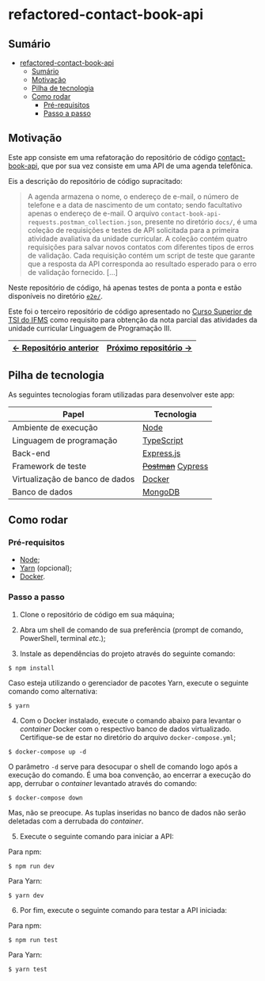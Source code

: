 # refactored-contact-book-api

## Sumário

- [refactored-contact-book-api](#refactored-contact-book-api)
  - [Sumário](#sumário)
  - [Motivação](#motivação)
  - [Pilha de tecnologia](#pilha-de-tecnologia)
  - [Como rodar](#como-rodar)
    - [Pré-requisitos](#pré-requisitos)
    - [Passo a passo](#passo-a-passo)

## Motivação

Este app consiste em uma refatoração do repositório de código [contact-book-api](https://github.com/mdccg/contact-book-api), que por sua vez consiste em uma API de uma agenda telefônica.

Eis a descrição do repositório de código supracitado:

> A agenda armazena o nome, o endereço de e-mail, o número de telefone e a data de nascimento de um contato; sendo facultativo apenas o endereço de e-mail. O arquivo `contact-book-api-requests.postman_collection.json`, presente no diretório `docs/`, é uma coleção de requisições e testes de API solicitada para a primeira atividade avaliativa da unidade curricular. A coleção contém quatro requisições para salvar novos contatos com diferentes tipos de erros de validação. Cada requisição contém um script de teste que garante que a resposta da API corresponda ao resultado esperado para o erro de validação fornecido. [&hellip;]

Neste repositório de código, há apenas testes de ponta a ponta e estão disponíveis no diretório [`e2e/`](./cypress/e2e/).

Este foi o terceiro repositório de código apresentado no [Curso Superior de TSI do IFMS](https://www.ifms.edu.br/campi/campus-aquidauana/cursos/graduacao/sistemas-para-internet/sistemas-para-internet) como requisito para obtenção da nota parcial das atividades da unidade curricular Linguagem de Programação III.

| [&larr; Repositório anterior](https://github.com/mdccg/contact-book-api) | [Próximo repositório &rarr;](#) |
|-|-|

## Pilha de tecnologia

As seguintes tecnologias foram utilizadas para desenvolver este app:

| Papel | Tecnologia |
|-|-|
| Ambiente de execução | [Node](https://nodejs.org/en/) |
| Linguagem de programação | [TypeScript](https://www.typescriptlang.org/) |
| Back-end | [Express.js](https://expressjs.com/pt-br/) |
| Framework de teste | ~~[Postman](https://www.postman.com/)~~ [Cypress](https://www.cypress.io/) |
| Virtualização de banco de dados | [Docker](https://www.docker.com/) |
| Banco de dados | [MongoDB](https://www.mongodb.com/) |

## Como rodar

### Pré-requisitos

- [Node](https://nodejs.org/en/download/);
- [Yarn](https://yarnpkg.com/) (opcional);
- [Docker](https://docs.docker.com/engine/install/).

### Passo a passo

1. Clone o repositório de código em sua máquina;
   
2. Abra um shell de comando de sua preferência (prompt de comando, PowerShell, terminal _etc_.);

3. Instale as dependências do projeto através do seguinte comando:

```console
$ npm install
```

Caso esteja utilizando o gerenciador de pacotes Yarn, execute o seguinte comando como alternativa:

```console
$ yarn
```

4. Com o Docker instalado, execute o comando abaixo para levantar o _container_ Docker com o respectivo banco de dados virtualizado. Certifique-se de estar no diretório do arquivo `docker-compose.yml`;

```console
$ docker-compose up -d
```

O parâmetro `-d` serve para desocupar o shell de comando logo após a execução do comando. É uma boa convenção, ao encerrar a execução do app, derrubar o _container_ levantado através do comando:

```console
$ docker-compose down
```

Mas, não se preocupe. As tuplas inseridas no banco de dados não serão deletadas com a derrubada do _container_.

5. Execute o seguinte comando para iniciar a API:

Para npm:

```console
$ npm run dev
```

Para Yarn:

```console
$ yarn dev
```

6. Por fim, execute o seguinte comando para testar a API iniciada:

Para npm:

```console
$ npm run test
```

Para Yarn:

```console
$ yarn test
```